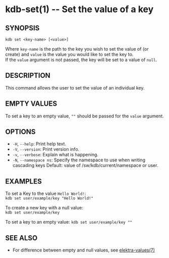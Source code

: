 kdb-set(1) -- Set the value of a key
====================================

## SYNOPSIS

`kdb set <key-name> [<value>]`  

Where `key-name` is the path to the key you wish to set the value of (or create) and `value` is the value you would like to set the key to.  
If the `value` argument is not passed, the key will be set to a value of `null`.  

## DESCRIPTION

This command allows the user to set the value of an individual key.

## EMPTY VALUES

To set a key to an empty value, `""` should be passed for the `value` argument.

## OPTIONS

- `-H`, `--help`:
  Print help text.
- `-V`, `--version`:
  Print version info.
- `-v`, `--verbose`:
  Explain what is happening.
- `-N`, `--namespace ns`:
  Specify the namespace to use when writing cascading keys
  Default: value of /sw/kdb/current/namespace or user.

## EXAMPLES

To set a Key to the value `Hello World!`:  
	`kdb set user/example/key "Hello World!"`  

To create a new key with a null value:  
	`kdb set user/example/key`  

To set a key to an empty value:
	`kdb set user/example/key ""`

## SEE ALSO

- For difference between empty and null values, see [elektra-values(7)](elektra-values.md)
